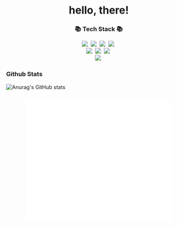 <h1 align="center">hello, there!</h1>
<h3 align="center">📚 Tech Stack 📚</h3>
<p align="center">
  <img src="https://img.shields.io/badge/C%23-00599C?style=flat-square&logo=Csharp&logoColor=white"/></a>&nbsp
  <img src="https://img.shields.io/badge/Java-007396?style=flat-square&logo=Java&logoColor=white"/></a>&nbsp
  <img src="https://img.shields.io/badge/Python-3766AB?style=flat-square&logo=Python&logoColor=white"/></a>&nbsp 
  <img src="https://img.shields.io/badge/Javascript-ffb13b?style=flat-square&logo=javascript&logoColor=white"/></a>&nbsp 
  <br>
  <img src="https://img.shields.io/badge/React-61DAFB?style=flat-square&logo=React&logoColor=white"/></a>&nbsp
  <img src="https://img.shields.io/badge/Spring-6DB33F?style=flat-square&logo=Spring&logoColor=white"/></a>&nbsp
  <img src="https://img.shields.io/badge/SpringBoot-6DB33F?style=flat-square&logo=SpringBoot&logoColor=white"/></a>&nbsp 
  <br>
  <img src="https://img.shields.io/badge/Mysql-E6B91E?style=flat-square&logo=MySql&logoColor=white"/></a>&nbsp 
</p>


### Github Stats
![Anurag's GitHub stats](https://github-readme-stats.vercel.app/api?username=Seolang&show_icons=true&theme=tokyonight)

<div align=center>
<br/>
<img align="center" src="/metrics.classic.svg" alt="Metrics" width="400">
<img align="center" src="/metrics.plugin.languages.svg" alt="Metrics" width="400">
<br/>
</div>



